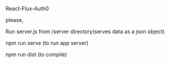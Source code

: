 React-Flux-Auth0




please,

Run server.js from /server directory(serves data as a json object)

npm run serve (to run app server)

npm run dist (to compile)
